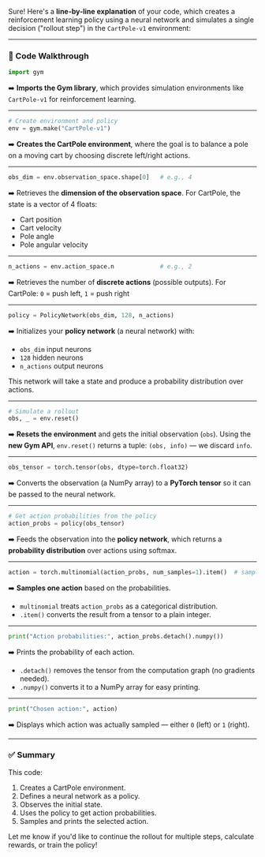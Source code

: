 Sure! Here's a **line-by-line explanation** of your code, which creates a reinforcement learning policy using a neural network and simulates a single decision ("rollout step") in the `CartPole-v1` environment:

---

### 🔢 Code Walkthrough

```python
import gym
```

➡️ **Imports the Gym library**, which provides simulation environments like `CartPole-v1` for reinforcement learning.

---

```python
# Create environment and policy
env = gym.make("CartPole-v1")
```

➡️ **Creates the CartPole environment**, where the goal is to balance a pole on a moving cart by choosing discrete left/right actions.

---

```python
obs_dim = env.observation_space.shape[0]   # e.g., 4
```

➡️ Retrieves the **dimension of the observation space**.
For CartPole, the state is a vector of 4 floats:

* Cart position
* Cart velocity
* Pole angle
* Pole angular velocity

---

```python
n_actions = env.action_space.n             # e.g., 2
```

➡️ Retrieves the number of **discrete actions** (possible outputs).
For CartPole: `0` = push left, `1` = push right

---

```python
policy = PolicyNetwork(obs_dim, 128, n_actions)
```

➡️ Initializes your **policy network** (a neural network) with:

* `obs_dim` input neurons
* `128` hidden neurons
* `n_actions` output neurons

This network will take a state and produce a probability distribution over actions.

---

```python
# Simulate a rollout
obs, _ = env.reset()
```

➡️ **Resets the environment** and gets the initial observation (`obs`).
Using the **new Gym API**, `env.reset()` returns a tuple: `(obs, info)` — we discard `info`.

---

```python
obs_tensor = torch.tensor(obs, dtype=torch.float32)
```

➡️ Converts the observation (a NumPy array) to a **PyTorch tensor** so it can be passed to the neural network.

---

```python
# Get action probabilities from the policy
action_probs = policy(obs_tensor)
```

➡️ Feeds the observation into the **policy network**, which returns a **probability distribution** over actions using softmax.

---

```python
action = torch.multinomial(action_probs, num_samples=1).item()  # sample an action
```

➡️ **Samples one action** based on the probabilities.

* `multinomial` treats `action_probs` as a categorical distribution.
* `.item()` converts the result from a tensor to a plain integer.

---

```python
print("Action probabilities:", action_probs.detach().numpy())
```

➡️ Prints the probability of each action.

* `.detach()` removes the tensor from the computation graph (no gradients needed).
* `.numpy()` converts it to a NumPy array for easy printing.

---

```python
print("Chosen action:", action)
```

➡️ Displays which action was actually sampled — either `0` (left) or `1` (right).

---

### ✅ Summary

This code:

1. Creates a CartPole environment.
2. Defines a neural network as a policy.
3. Observes the initial state.
4. Uses the policy to get action probabilities.
5. Samples and prints the selected action.

Let me know if you'd like to continue the rollout for multiple steps, calculate rewards, or train the policy!


